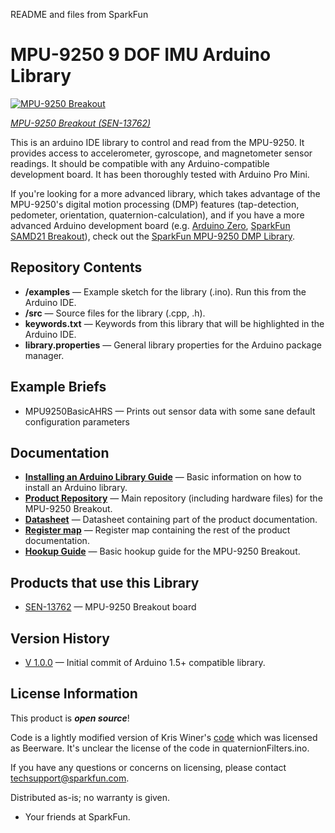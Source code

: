 README and files from SparkFun

MPU-9250 9 DOF IMU Arduino Library
==================================

[![MPU-9250 Breakout](https://cdn.sparkfun.com/assets/parts/1/1/3/0/6/13762-00a.jpg)](https://cdn.sparkfun.com/assets/parts/1/1/3/0/6/13762-00a.jpg)

[*MPU-9250 Breakout (SEN-13762)*](https://www.sparkfun.com/products/13762)

This is an arduino IDE library to control and read from the MPU-9250. It provides access to accelerometer, gyroscope, and magnetometer sensor readings.  It should be compatible with any Arduino-compatible development board. It has been thoroughly tested with Arduino Pro Mini.

If you're looking for a more advanced library, which takes advantage of the MPU-9250's digital motion processing (DMP) features (tap-detection, pedometer, orientation, quaternion-calculation), and if you have a more advanced Arduino development board (e.g. [Arduino Zero](https://store.arduino.cc/usa/arduino-zero), [SparkFun SAMD21 Breakout](https://www.sparkfun.com/products/13664)), check out the [SparkFun MPU-9250 DMP Library](https://github.com/sparkfun/SparkFun_MPU-9250-DMP_Arduino_Library).

Repository Contents
-------------------

* **/examples** &mdash; Example sketch for the library (.ino). Run this from the Arduino IDE.
* **/src** &mdash; Source files for the library (.cpp, .h).
* **keywords.txt** &mdash; Keywords from this library that will be highlighted in the Arduino IDE.
* **library.properties** &mdash; General library properties for the Arduino package manager.

Example Briefs
--------------

* MPU9250BasicAHRS &mdash; Prints out sensor data with some sane default configuration parameters

Documentation
--------------

* **[Installing an Arduino Library Guide](https://learn.sparkfun.com/tutorials/installing-an-arduino-library)** &mdash; Basic information on how to install an Arduino library.
* **[Product Repository](https://github.com/sparkfun/MPU-9250_Breakout)** &mdash; Main repository (including hardware files) for the MPU-9250 Breakout.
* **[Datasheet](https://cdn.sparkfun.com/assets/learn_tutorials/5/5/0/MPU9250REV1.0.pdf)** &mdash; Datasheet containing part of the product documentation.
* **[Register map](https://cdn.sparkfun.com/assets/learn_tutorials/5/5/0/MPU-9250-Register-Map.pdf)** &mdash; Register map containing the rest of the product documentation.
* **[Hookup Guide](https://learn.sparkfun.com/tutorials/MPU-9250-hookup-guide)** &mdash; Basic hookup guide for the MPU-9250 Breakout.

Products that use this Library
---------------------------------

* [SEN-13762](https://www.sparkfun.com/products/13762) &mdash; MPU-9250 Breakout board

Version History
---------------

* [V 1.0.0](https://github.com/sparkfun/SparkFun_MPU-9250_6_DOF_IMU_Breakout_Arduino_Library/releases/tag/V_1.0.0) &mdash; Initial commit of Arduino 1.5+ compatible library.

License Information
-------------------

This product is _**open source**_!

Code is a lightly modified version of Kris Winer's [code](https://github.com/kriswiner/MPU-9250) which was licensed as Beerware. It's unclear the license of the code in quaternionFilters.ino.

If you have any questions or concerns on licensing, please contact techsupport@sparkfun.com.

Distributed as-is; no warranty is given.

- Your friends at SparkFun.
